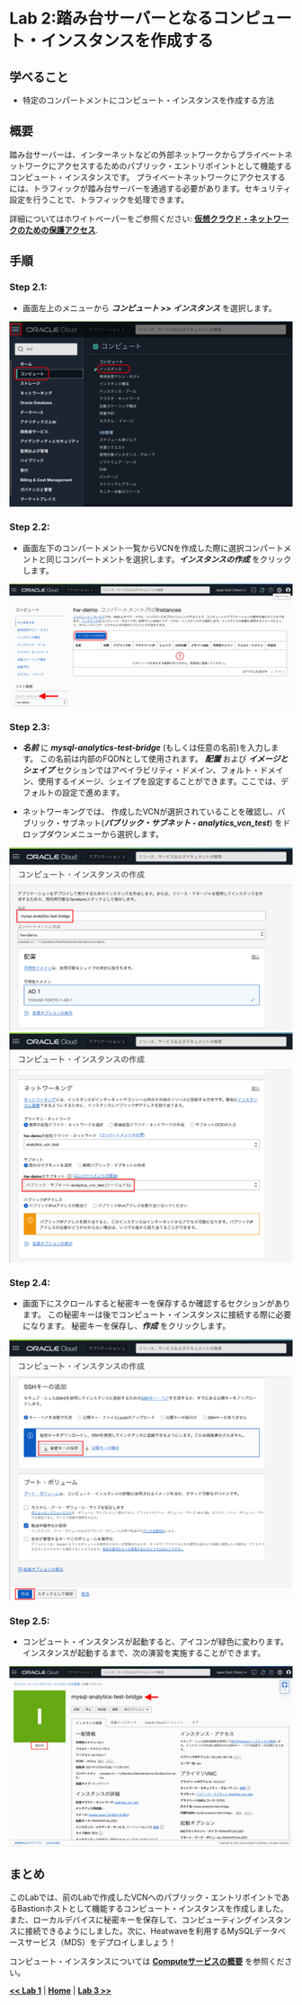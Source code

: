 # Lab 2:踏み台サーバーとなるコンピュート・インスタンスを作成する

## 学べること

- 特定のコンパートメントにコンピュート・インスタンスを作成する方法 


## 概要

踏み台サーバーは、インターネットなどの外部ネットワークからプライベートネットワークにアクセスするためのパブリック・エントリポイントとして機能するコンピュート・インスタンスです。 プライベートネットワークにアクセスするには、トラフィックが踏み台サーバーを通過する必要があります。セキュリティ設定を行うことで、トラフィックを処理できます。

詳細についてはホワイトペーパーをご参照ください: **[仮想クラウド・ネットワークのための保護アクセス](https://docs.oracle.com/cd/F34086_01/bastion-hosts_jp.pdf)**. 


## 手順

### **Step 2.1:**
- 画面左上のメニューから _**コンピュート >> インスタンス**_ を選択します。
  
![](./images/HW11_ci_jp.png)

### **Step 2.2:** 
- 画面左下のコンパートメント一覧からVCNを作成した際に選択コンパートメントと同じコンパートメントを選択します。_**インスタンスの作成**_ をクリックします。

![](./images/HW12_ci_jp.png)

### **Step 2.3:** 
- _**名前**_ に _**mysql-analytics-test-bridge**_ (もしくは任意の名前)を入力します。 この名前は内部のFQDNとして使用されます。
  _**配置**_ および _**イメージとシェイプ**_ セクションではアベイラビリティ・ドメイン、フォルト・ドメイン、使用するイメージ、シェイプを設定することができます。ここでは、デフォルトの設定で進めます。

- ネットワーキングでは、 作成したVCNが選択されていることを確認し、パブリック・サブネット(_**パブリック・サブネット - analytics_vcn_test**_) をドロップダウンメニューから選択します。

![](./images/HW13_ci_jp.png)
![](./images/HW14_ci_jp.png)


### **Step 2.4:** 
- 画面下にスクロールすると秘密キーを保存するか確認するセクションがあります。 
この秘密キーは後でコンピュート・インスタンスに接続する際に必要になります。
秘密キーを保存し、_**作成**_ をクリックします。

![](./images/HW15_ci_jp.png)

### **Step 2.5:** 
- コンピュート・インスタンスが起動すると、アイコンが緑色に変わります。
 インスタンスが起動するまで、次の演習を実施することができます。
  
![](./images/HW16_ci_jp.png)

## まとめ

このLabでは、前のLabで作成したVCNへのパブリック・エントリポイントであるBastionホストとして機能するコンピュート・インスタンスを作成しました。また、ローカルデバイスに秘密キーを保存して、コンピューティングインスタンスに接続できるようにしました。次に、Heatwaveを利用するMySQLデータベースサービス（MDS）をデプロイしましょう！
 
コンピュート・インスタンスについては **[Computeサービスの概要](https://docs.oracle.com/ja-jp/iaas/Content/Compute/Concepts/computeoverview.htm)** を参照ください。

 **[<< Lab 1](/Lab1/README.md)** | **[Home](../README.md)** | **[Lab 3 >>](/Lab3/README.md)**
